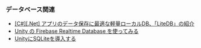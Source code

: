 ### データベース関連

- [[C#][.Net] アプリのデータ保存に最適な軽量ローカルDB、「LiteDB」の紹介](https://qiita.com/Remrem/items/bbdc9beb5b6f98746aa9)
- [Unity の Firebase Realtime Database を使ってみる](https://firebase.google.cn/docs/database/unity/start?hl=ja)
- [UnityにSQLiteを導入する](https://qiita.com/CreateVector3/items/b15dc570faed517360d4)

